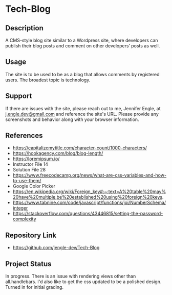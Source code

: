 # Tech-Blog

## Description
A CMS-style blog site similar to a Wordpress site, where developers can publish their blog posts and comment on other developers’ posts as well. 

## Usage
The site is to be used to be as a blog that allows comments by registered users. The broadest topic is technology.

## Support
If there are issues with the site, please reach out to me, Jennifer Engle, at j.engle.dev@gmail.com and reference the site's URL. Please provide any screenshots and behavior along with your browser information.

## References
* https://capitalizemytitle.com/character-count/1000-characters/
* https://hookagency.com/blog/blog-length/
* https://loremipsum.io/
* Instructor File 14
* Solution File 28
* https://www.freecodecamp.org/news/what-are-css-variables-and-how-to-use-them/
* Google Color Picker
* https://en.wikipedia.org/wiki/Foreign_key#:~:text=A%20table%20may%20have%20multiple,be%20established%20using%20foreign%20keys. 
* https://www.tabnine.com/code/javascript/functions/joi/NumberSchema/integer
* https://stackoverflow.com/questions/43446815/setting-the-password-complexity

## Repository Link
* https://github.com/jengle-dev/Tech-Blog

## Project Status
In progress. There is an issue with rendering views other than all.handlebars. I'd also like to get the css updated to be a polished design.
Turned in for initial grading.